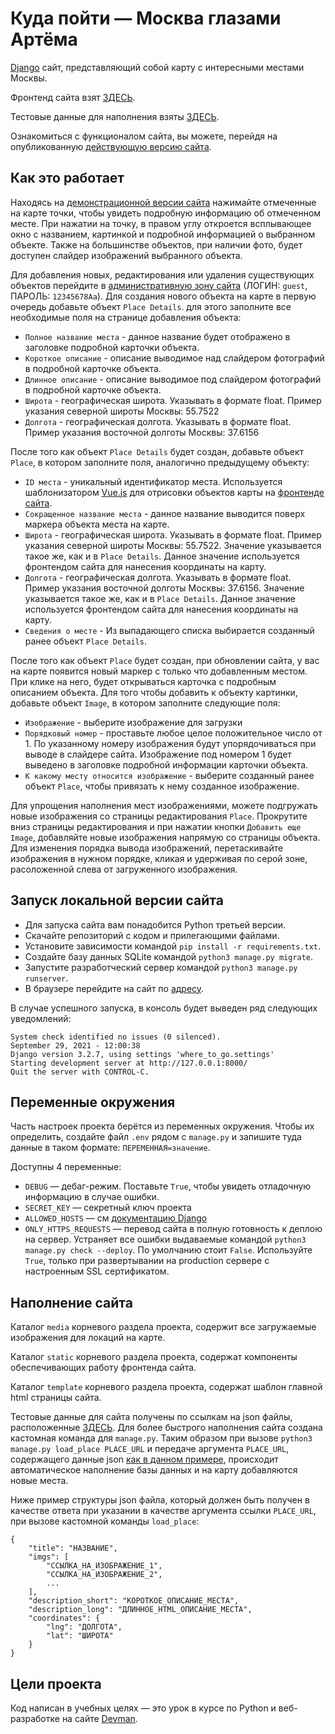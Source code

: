 # Куда пойти — Москва глазами Артёма

[Django](https://www.djangoproject.com/) сайт, представляющий собой карту с интересными местами Москвы.

Фронтенд сайта взят [ЗДЕСЬ](https://github.com/devmanorg/where-to-go-frontend/).

Тестовые данные для наполнения взяты [ЗДЕСЬ](https://github.com/devmanorg/where-to-go-places).

Ознакомиться с функционалом сайта, вы можете, перейдя на опубликованную [действующую версию сайта](https://riminprog.pythonanywhere.com/).

## Как это работает

Находясь на [демонстрационной версии сайта](https://riminprog.pythonanywhere.com/) нажимайте отмеченные на карте точки, чтобы увидеть подробную информацию об отмеченном месте. При нажатии на точку, в правом углу откроется всплывающее окно с названием, картинкой и подробной информацией о выбранном объекте. Также на большинстве объектов, при наличии фото, будет доступен слайдер изображений выбранного объекта.

Для добавления новых, редактирования или удаления существующих объектов перейдите в [административную зону сайта](https://riminprog.pythonanywhere.com/admin) (ЛОГИН: `guest`, ПАРОЛЬ: `12345678Aa`). Для создания нового объекта на карте в первую очередь добавьте объект `Place Details`. для этого заполните все необходимые поля на странице добавления объекта:
* `Полное название места` - данное название будет отображено в заголовке подробной карточки объекта.
* `Короткое описание` - описание выводимое над слайдером фотографий в подробной карточке объекта.
* `Длинное описание` - описание выводимое под слайдером фотографий в подробной карточке объекта.
* `Широта` - географическая широта. Указывать в формате float. Пример указания северной широты Москвы: 55.7522
* `Долгота` - географическая долгота. Указывать в формате float. Пример указания восточной долготы Москвы: 37.6156

 После того как объект `Place Details` будет создан, добавьте объект `Place`, в котором заполните поля, аналогично предыдущему объекту:
 * `ID места` - уникальный идентификатор места. Используется шаблонизатором [Vue.js](https://ru.vuejs.org/) для отрисовки объектов карты на [фронтенде сайта](https://github.com/devmanorg/where-to-go-frontend/).
 * `Сокращенное название места` - данное название выводится поверх маркера объекта места на карте.
 * `Широта` - географическая широта. Указывать в формате float. Пример указания северной широты Москвы: 55.7522. Значение указывается такое же, как и в `Place Details`. Данное значение используется фронтендом сайта для нанесения координаты на карту.
 * `Долгота` - географическая долгота. Указывать в формате float. Пример указания восточной долготы Москвы: 37.6156. Значение указывается такое же, как и в `Place Details`. Данное значение используется фронтендом сайта для нанесения координаты на карту.
 * `Сведения о месте` - Из выпадающего списка выбирается созданный ранее объект `Place Details`.

 После того как объект `Place` будет создан, при обновлении сайта, у вас на карте появится новый маркер с только что добавленным местом. При клике на него, будет открываться карточка с подробным описанием объекта. Для того чтобы добавить к объекту картинки, добавьте объект `Image`, в котором заполните следующие поля:
 * `Изображение` - выберите изображение для загрузки
 * `Порядковый номер` - проставьте любое целое положительное число от 1. По указанному номеру изображения будут упорядочиваться при выводе в слайдере сайта. Изображение под номером 1 будет выведено в заголовке подробной информации карточки объекта.
 * `К какому месту относится изображение` - выберите созданный ранее объект `Place`, чтобы привязать к нему созданное изображение.

 Для упрощения наполнения мест изображениями, можете подгружать новые изображения со страницы редактирования `Place`. Прокрутите вниз страницы редактирования и при нажатии кнопки `Добавить еще Image`, добавляйте новые изображения напрямую со страницы объекта. Для изменения порядка вывода изображений, перетаскивайте изображения в нужном порядке, кликая и удерживая по серой зоне, расоложенной слева от загруженного изображения.

## Запуск локальной версии сайта

- Для запуска сайта вам понадобится Python третьей версии.
- Скачайте репозиторий с кодом и прилегающими файлами.
- Установите зависимости командой `pip install -r requirements.txt`.
- Создайте базу данных SQLite командой `python3 manage.py migrate`.
- Запустите разработческий сервер командой `python3 manage.py runserver`.
- В браузере перейдите на сайт по [адресу](http://127.0.0.1:8000/).

В случае успешного запуска, в консоль будет выведен ряд следующих уведомлений:
```
System check identified no issues (0 silenced).
September 29, 2021 - 12:00:38
Django version 3.2.7, using settings 'where_to_go.settings'
Starting development server at http://127.0.0.1:8000/
Quit the server with CONTROL-C.

```

## Переменные окружения

Часть настроек проекта берётся из переменных окружения. Чтобы их определить, создайте файл `.env` рядом с `manage.py` и запишите туда данные в таком формате: `ПЕРЕМЕННАЯ=значение`.

Доступны 4 переменные:
- `DEBUG` — дебаг-режим. Поставьте `True`, чтобы увидеть отладочную информацию в случае ошибки.
- `SECRET_KEY` — секретный ключ проекта
- `ALLOWED_HOSTS` — см [документацию Django](https://docs.djangoproject.com/en/3.1/ref/settings/#allowed-hosts)
- `ONLY_HTTPS_REQUESTS` — перевод сайта в полную готовность к деплою на сервер. Устраняет все ошибки выдаваемые командой `python3 manage.py check --deploy`. По умолчанию стоит `False`. Используйте `True`, только при развертывании на production сервере с настроенным SSL сертификатом.

## Наполнение сайта

Каталог `media` корневого раздела проекта, содержит все загружаемые изображения для локаций на карте.

Каталог `static` корневого раздела проекта, содержат компоненты обеспечивающих работу фронтенда сайта.

Каталог `template` корневого раздела проекта, содержат шаблон главной html страницы сайта.

Тестовые данные для сайта получены по ссылкам на json файлы, расположенные [ЗДЕСЬ](https://github.com/devmanorg/where-to-go-places). Для более быстрого наполнения сайта создана кастомная команда для `manage.py`. Таким образом при вызове `python3 manage.py load_place PLACE_URL` и передаче аргумента `PLACE_URL`, содержащего данные json [как в данном примере](https://raw.githubusercontent.com/devmanorg/where-to-go-places/master/places/%D0%90%D0%BD%D1%82%D0%B8%D0%BA%D0%B0%D1%84%D0%B5%20Bizone.json), происходит автоматическое наполнение базы данных и на карту добавляются новые места.

Ниже пример структуры json файла, который должен быть получен в качестве ответа при указании в качестве аргумента ссылки `PLACE_URL`, при вызове кастомной команды `load_place`:
```
{
    "title": "НАЗВАНИЕ",
    "imgs": [
        "ССЫЛКА_НА_ИЗОБРАЖЕНИЕ_1",
        "ССЫЛКА_НА_ИЗОБРАЖЕНИЕ_2",
        ...
    ],
    "description_short": "КОРОТКОЕ_ОПИСАНИЕ_МЕСТА",
    "description_long": "ДЛИННОЕ_HTML_ОПИСАНИЕ_МЕСТА",
    "coordinates": {
        "lng": "ДОЛГОТА",
        "lat": "ШИРОТА"
    }
}
```

## Цели проекта

Код написан в учебных целях — это урок в курсе по Python и веб-разработке на сайте [Devman](https://dvmn.org).
